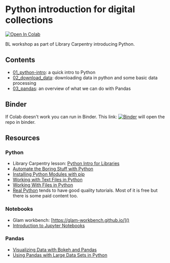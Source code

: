 # Python introduction for digital collections


[![Open In Colab](https://colab.research.google.com/assets/colab-badge.svg)](https://colab.research.google.com/github/davanstrien/Python-for-Digital-Collections-Analysis)

BL workshop as part of Library Carpentry introducing Python.

## Contents

- [01_python-intro](https://colab.research.google.com/github/davanstrien/Python-introduction-for-digital-collections/blob/master/01_python_intro.ipynb): a quick intro to Python
- [02_download_data](https://colab.research.google.com/github/davanstrien/Python-introduction-for-digital-collections/blob/master/02_download_data.ipynb): downloading data in python and some basic data processing
- [03_pandas](https://colab.research.google.com/github/davanstrien/Python-introduction-for-digital-collections/blob/master/03_pandas.ipynb): an overview of what we can do with Pandas 


## Binder 

If Colab doesn't work you can run in Binder. This link: [![Binder](https://mybinder.org/badge_logo.svg)](https://mybinder.org/v2/gh/davanstrien/Python-introduction-for-digital-collections/master) will open the repo in binder.


## Resources 

### Python 
- Library Carpentry lesson: [Python Intro for Libraries](https://librarycarpentry.org/lc-python-intro/)
- [Automate the Boring Stuff with Python](https://automatetheboringstuff.com/)
- [Installing Python Modules with pip](https://programminghistorian.org/en/lessons/installing-python-modules-pip)
- [Working with Text Files in Python](https://programminghistorian.org/en/lessons/working-with-text-files) 
- [Working With Files in Python](https://realpython.com/working-with-files-in-python/)
- [Real Python](https://realpython.com/) tends to have good quality tutorials. Most of it is free but there is some paid content too. 

### Notebooks
- Glam workbench: [https://glam-workbench.github.io/]()
- [Introduction to Jupyter Notebooks](https://programminghistorian.org/en/lessons/jupyter-notebooks)

### Pandas 
- [Visualizing Data with Bokeh and Pandas](https://programminghistorian.org/en/lessons/visualizing-with-bokeh) 
- [Using Pandas with Large Data Sets in Python](https://www.dataquest.io/blog/pandas-big-data/)
